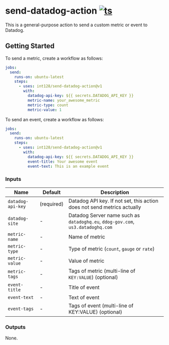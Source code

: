# send-datadog-action [![ts](https://github.com/int128/send-datadog-action/actions/workflows/ts.yaml/badge.svg)](https://github.com/int128/send-datadog-action/actions/workflows/ts.yaml)

This is a general-purpose action to send a custom metric or event to Datadog.

## Getting Started

To send a metric, create a workflow as follows:

```yaml
jobs:
  send:
    runs-on: ubuntu-latest
    steps:
      - uses: int128/send-datadog-action@v1
        with:
          datadog-api-key: ${{ secrets.DATADOG_API_KEY }}
          metric-name: your_awesome_metric
          metric-type: count
          metric-value: 1
```

To send an event, create a workflow as follows:

```yaml
jobs:
  send:
    runs-on: ubuntu-latest
    steps:
      - uses: int128/send-datadog-action@v1
        with:
          datadog-api-key: ${{ secrets.DATADOG_API_KEY }}
          event-title: Your awesome event
          event-text: This is an example event
```

### Inputs

| Name | Default | Description
|------|----------|------------
| `datadog-api-key` | (required) | Datadog API key. If not set, this action does not send metrics actually
| `datadog-site` | - | Datadog Server name such as `datadoghq.eu`, `ddog-gov.com`, `us3.datadoghq.com`
| `metric-name` | - | Name of metric
| `metric-type` | - | Type of metric (`count`, `gauge` or `rate`)
| `metric-value` | - | Value of metric
| `metric-tags` | - | Tags of metric (multi-line of `KEY:VALUE`) (optional)
| `event-title` | - | Title of event
| `event-text` | - | Text of event
| `event-tags` | - | Tags of event (multi-line of KEY:VALUE) (optional)

### Outputs

None.
